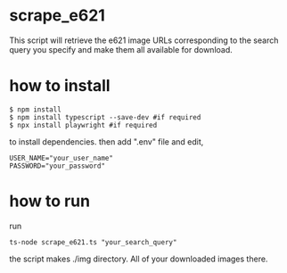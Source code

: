 # scrape_e621

This script will retrieve the e621 image URLs corresponding to the search query you specify and make them all available for download.

# how to install

```
$ npm install
$ npm install typescript --save-dev #if required
$ npx install playwright #if required
```

to install dependencies. then add ".env" file and edit,

```
USER_NAME="your_user_name"
PASSWORD="your_password"
```

# how to run
run
```
ts-node scrape_e621.ts "your_search_query"
```
the script makes ./img directory. All of your downloaded images there.

